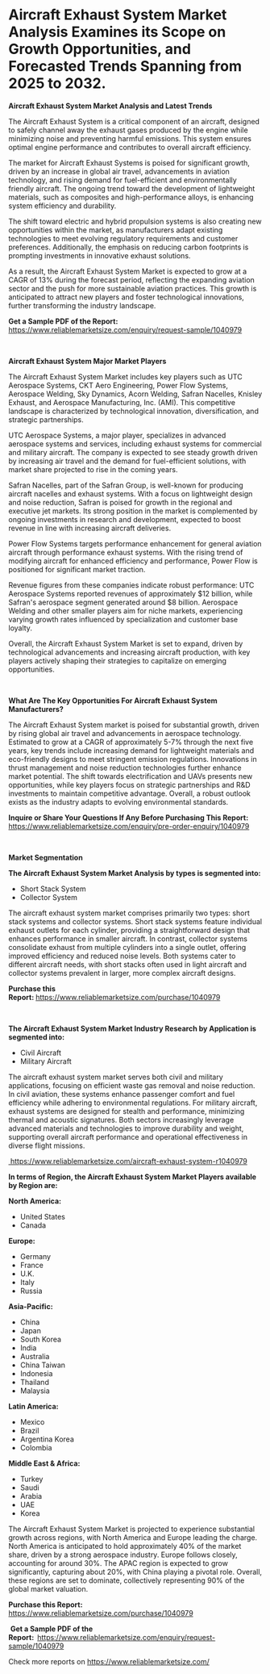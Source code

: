 <p><h1>Aircraft Exhaust System Market Analysis Examines its Scope on Growth Opportunities, and Forecasted Trends Spanning from 2025 to 2032.</h1></p><p><strong>Aircraft Exhaust System Market Analysis and Latest Trends</strong></p>
<p><p>The Aircraft Exhaust System is a critical component of an aircraft, designed to safely channel away the exhaust gases produced by the engine while minimizing noise and preventing harmful emissions. This system ensures optimal engine performance and contributes to overall aircraft efficiency. </p><p>The market for Aircraft Exhaust Systems is poised for significant growth, driven by an increase in global air travel, advancements in aviation technology, and rising demand for fuel-efficient and environmentally friendly aircraft. The ongoing trend toward the development of lightweight materials, such as composites and high-performance alloys, is enhancing system efficiency and durability.</p><p>The shift toward electric and hybrid propulsion systems is also creating new opportunities within the market, as manufacturers adapt existing technologies to meet evolving regulatory requirements and customer preferences. Additionally, the emphasis on reducing carbon footprints is prompting investments in innovative exhaust solutions.</p><p>As a result, the Aircraft Exhaust System Market is expected to grow at a CAGR of 13% during the forecast period, reflecting the expanding aviation sector and the push for more sustainable aviation practices. This growth is anticipated to attract new players and foster technological innovations, further transforming the industry landscape.</p></p>
<p><strong>Get a Sample PDF of the Report:&nbsp;</strong> <a href="https://www.reliablemarketsize.com/enquiry/request-sample/1040979?utm_campaign=3447&utm_medium=2&utm_source=Github&utm_content=ia&utm_term=08042025&utm_id=aircraft-exhaust-system">https://www.reliablemarketsize.com/enquiry/request-sample/1040979</a></p>
<p>&nbsp;</p>
<p><strong>Aircraft Exhaust System Major Market Players</strong></p>
<p><p>The Aircraft Exhaust System Market includes key players such as UTC Aerospace Systems, CKT Aero Engineering, Power Flow Systems, Aerospace Welding, Sky Dynamics, Acorn Welding, Safran Nacelles, Knisley Exhaust, and Aerospace Manufacturing, Inc. (AMI). This competitive landscape is characterized by technological innovation, diversification, and strategic partnerships.</p><p>UTC Aerospace Systems, a major player, specializes in advanced aerospace systems and services, including exhaust systems for commercial and military aircraft. The company is expected to see steady growth driven by increasing air travel and the demand for fuel-efficient solutions, with market share projected to rise in the coming years.</p><p>Safran Nacelles, part of the Safran Group, is well-known for producing aircraft nacelles and exhaust systems. With a focus on lightweight design and noise reduction, Safran is poised for growth in the regional and executive jet markets. Its strong position in the market is complemented by ongoing investments in research and development, expected to boost revenue in line with increasing aircraft deliveries.</p><p>Power Flow Systems targets performance enhancement for general aviation aircraft through performance exhaust systems. With the rising trend of modifying aircraft for enhanced efficiency and performance, Power Flow is positioned for significant market traction.</p><p>Revenue figures from these companies indicate robust performance: UTC Aerospace Systems reported revenues of approximately $12 billion, while Safran's aerospace segment generated around $8 billion. Aerospace Welding and other smaller players aim for niche markets, experiencing varying growth rates influenced by specialization and customer base loyalty.</p><p>Overall, the Aircraft Exhaust System Market is set to expand, driven by technological advancements and increasing aircraft production, with key players actively shaping their strategies to capitalize on emerging opportunities.</p></p>
<p>&nbsp;</p>
<p><strong>What Are The Key Opportunities For Aircraft Exhaust System Manufacturers?</strong></p>
<p><p>The Aircraft Exhaust System market is poised for substantial growth, driven by rising global air travel and advancements in aerospace technology. Estimated to grow at a CAGR of approximately 5-7% through the next five years, key trends include increasing demand for lightweight materials and eco-friendly designs to meet stringent emission regulations. Innovations in thrust management and noise reduction technologies further enhance market potential. The shift towards electrification and UAVs presents new opportunities, while key players focus on strategic partnerships and R&D investments to maintain competitive advantage. Overall, a robust outlook exists as the industry adapts to evolving environmental standards.</p></p>
<p><strong>Inquire or Share Your Questions If Any Before Purchasing This Report:</strong> <a href="https://www.reliablemarketsize.com/enquiry/pre-order-enquiry/1040979?utm_campaign=3447&utm_medium=2&utm_source=Github&utm_content=ia&utm_term=08042025&utm_id=aircraft-exhaust-system">https://www.reliablemarketsize.com/enquiry/pre-order-enquiry/1040979</a></p>
<p>&nbsp;</p>
<p><strong>Market Segmentation</strong></p>
<p><strong>The Aircraft Exhaust System Market Analysis by types is segmented into:</strong></p>
<p><ul><li>Short Stack System</li><li>Collector System</li></ul></p>
<p><p>The aircraft exhaust system market comprises primarily two types: short stack systems and collector systems. Short stack systems feature individual exhaust outlets for each cylinder, providing a straightforward design that enhances performance in smaller aircraft. In contrast, collector systems consolidate exhaust from multiple cylinders into a single outlet, offering improved efficiency and reduced noise levels. Both systems cater to different aircraft needs, with short stacks often used in light aircraft and collector systems prevalent in larger, more complex aircraft designs.</p></p>
<p><strong>Purchase this Report:&nbsp;</strong><a href="https://www.reliablemarketsize.com/purchase/1040979?utm_campaign=3447&utm_medium=2&utm_source=Github&utm_content=ia&utm_term=08042025&utm_id=aircraft-exhaust-system">https://www.reliablemarketsize.com/purchase/1040979</a></p>
<p>&nbsp;</p>
<p><strong>The Aircraft Exhaust System Market Industry Research by Application is segmented into:</strong></p>
<p><ul><li>Civil Aircraft</li><li>Military Aircraft</li></ul></p>
<p><p>The aircraft exhaust system market serves both civil and military applications, focusing on efficient waste gas removal and noise reduction. In civil aviation, these systems enhance passenger comfort and fuel efficiency while adhering to environmental regulations. For military aircraft, exhaust systems are designed for stealth and performance, minimizing thermal and acoustic signatures. Both sectors increasingly leverage advanced materials and technologies to improve durability and weight, supporting overall aircraft performance and operational effectiveness in diverse flight missions.</p></p>
<p><a href="https://www.reliablemarketsize.com/aircraft-exhaust-system-r1040979?utm_campaign=3447&utm_medium=2&utm_source=Github&utm_content=ia&utm_term=08042025&utm_id=aircraft-exhaust-system">&nbsp;https://www.reliablemarketsize.com/aircraft-exhaust-system-r1040979</a></p>
<p><strong>In terms of Region, the Aircraft Exhaust System Market Players available by Region are:</strong></p>
<p>
    <p> <strong> North America: </strong>
        <ul>
            <li>United States</li>
            <li>Canada</li>
        </ul>
        </p> 
    <p> <strong> Europe: </strong>
        <ul>
            <li>Germany</li>
            <li>France</li>
            <li>U.K.</li>
            <li>Italy</li>
            <li>Russia</li>
        </ul>
        </p> 
    <p> <strong> Asia-Pacific: </strong>
        <ul>
            <li>China</li>
            <li>Japan</li>
            <li>South Korea</li>
            <li>India</li>
            <li>Australia</li>
            <li>China Taiwan</li>
            <li>Indonesia</li>
            <li>Thailand</li>
            <li>Malaysia</li>
        </ul>
        </p> 
    <p> <strong> Latin America: </strong>
        <ul>
            <li>Mexico</li>
            <li>Brazil</li>
            <li>Argentina Korea</li>
            <li>Colombia</li>
        </ul>
        </p> 
    <p> <strong> Middle East & Africa: </strong>
        <ul>
            <li>Turkey</li>
            <li>Saudi</li>
            <li>Arabia</li>
            <li>UAE</li>
            <li>Korea</li>
        </ul>
    </p>
    </p>
<p><p>The Aircraft Exhaust System Market is projected to experience substantial growth across regions, with North America and Europe leading the charge. North America is anticipated to hold approximately 40% of the market share, driven by a strong aerospace industry. Europe follows closely, accounting for around 30%. The APAC region is expected to grow significantly, capturing about 20%, with China playing a pivotal role. Overall, these regions are set to dominate, collectively representing 90% of the global market valuation.</p></p>
<p><strong>Purchase this Report: </strong><a href="https://www.reliablemarketsize.com/purchase/1040979?utm_campaign=3447&utm_medium=2&utm_source=Github&utm_content=ia&utm_term=08042025&utm_id=aircraft-exhaust-system">https://www.reliablemarketsize.com/purchase/1040979</a></p>
<p>&nbsp;<strong>Get a Sample PDF of the Report:&nbsp;&nbsp;</strong><a href="https://www.reliablemarketsize.com/enquiry/request-sample/1040979?utm_campaign=3447&utm_medium=2&utm_source=Github&utm_content=ia&utm_term=08042025&utm_id=aircraft-exhaust-system">https://www.reliablemarketsize.com/enquiry/request-sample/1040979</a></p>
<p><strong></strong></p>
<p>Check more reports on <a href="https://www.reliablemarketsize.com/?utm_campaign=3447&utm_medium=2&utm_source=Github&utm_content=ia&utm_term=08042025&utm_id=aircraft-exhaust-system">https://www.reliablemarketsize.com/</a></p>